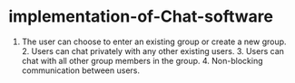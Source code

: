 # implementation-of-Chat-software
1. The user can choose to enter an existing group or create a new group. 2. Users can chat privately with any other existing users. 3. Users can chat with all other group members in the group. 4. Non-blocking communication between users.

